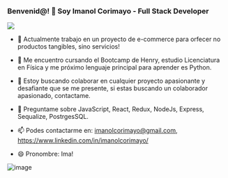 ### Benvenid@! 👋 Soy Imanol Corimayo - Full Stack Developer

<img src="./banner"/>


- 🔭 Actualmente trabajo en un proyecto de e-commerce para orfecer no productos tangibles, sino servicios!

- 🌱 Me encuentro cursando el Bootcamp de Henry, estudio Licenciatura en Física y me próximo lenguaje principal para aprender es Python.

- 👯 Estoy buscando colaborar en cualquier proyecto apasionante y desafiante que se me presente, si estas buscando un colaborador apasionado, contactame.

- 💬 Preguntame sobre JavaScript, React, Redux, NodeJs, Express, Sequalize, PostrgesSQL.

- 📫 Podes contactarme en: imanolcorimayo@gmail.com, https://www.linkedin.com/in/imanolcorimayo/

- 😄 Pronombre: Ima!

![image](https://user-images.githubusercontent.com/86976744/146002906-e0041fa1-8a28-44e1-b3c1-4d4749a0697f.png)


